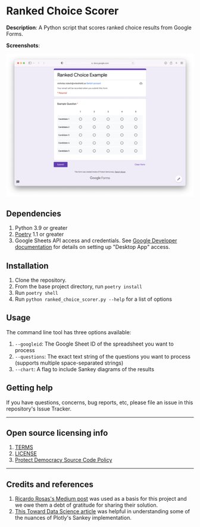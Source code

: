# Ranked Choice Scorer

**Description**: A Python script that scores ranked choice results from Google Forms.

**Screenshots**: 

![Google Form Ranked Choice Example](ranked-choice-question-example.png)

## Dependencies

1. Python 3.9 or greater
2. [Poetry](https://python-poetry.org) 1.1 or greater
3. Google Sheets API access and credentials. See [Google Developer documentation](https://developers.google.com/workspace/guides/create-credentials#oauth-client-id) for details on setting up "Desktop App" access.

## Installation

1. Clone the repository.
2. From the base project directory, run `poetry install`
3. Run `poetry shell`
4. Run `python ranked_choice_scorer.py --help` for a list of options

## Usage

The command line tool has three options available:

1. `--googleid`: The Google Sheet ID of the spreadsheet you want to process
2. `--questions`: The exact text string of the questions you want to process (supports multiple space-separated strings)
3. `--chart`: A flag to include Sankey diagrams of the results

## Getting help

If you have questions, concerns, bug reports, etc, please file an issue in this repository's Issue Tracker.

----

## Open source licensing info
1. [TERMS](TERMS.md)
2. [LICENSE](LICENSE)
3. [Protect Democracy Source Code Policy](https://github.com/Protect-Democracy/source-code-policy/)


----

## Credits and references

1. [Ricardo Rosas's Medium post](https://rrosasl.medium.com/ranked-choice-voting-with-google-forms-and-python-c471ea568a60) was used as a basis for this project and we owe them a debt of gratitude for sharing their solution.
2. [This Toward Data Science article](https://towardsdatascience.com/sankey-diagram-basics-with-pythons-plotly-7a13d557401a) was helpful in understanding some of the nuances of Plotly's Sankey implementation.
